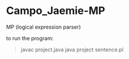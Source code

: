 # Campo_Jaemie-MP
MP (logical expression parser)

to run the program:
> javac project.java
> java project sentence.pl
